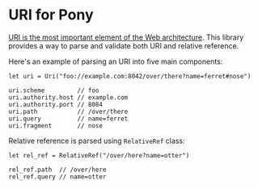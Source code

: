 URI for Pony
============

[URI is the most important element of the Web architecture][1]. This library provides a way to parse and validate both URI and relative reference.

Here's an example of parsing an URI into five main components:

```pony
let uri = Uri("foo://example.com:8042/over/there?name=ferret#nose")

uri.scheme         // foo
uri.authority.host // example.com
uri.authority.port // 8084
uri.path           // /over/there
uri.query          // name=ferret
uri.fragment       // nose
```

Relative reference is parsed using `RelativeRef` class:

```pony
let rel_ref = RelativeRef("/over/here?name=otter")

rel_ref.path  // /over/here
rel_ref.query // name=otter
```

[1]: http://www.ics.uci.edu/~fielding/pubs/dissertation/evaluation.htm#sec_6_2

